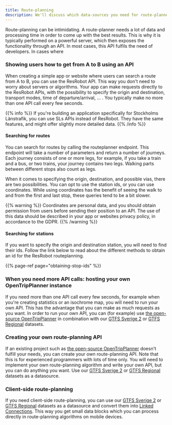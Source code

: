 ```yaml
---
title: Route-planning
description: We'll discuss which data-sources you need for route-planner applications
---
```


Route-planning can be intimidating. A route-planner needs a lot of data and processing time in order to come up with the
best results. This is why it is typically performed on a powerful server, which then exposes the functionality through
an API. In most cases, this API fulfils the need of developers. In cases where

### Showing users how to get from A to B using an API

When creating a simple app or website where users can search a route from A to B, you can use the ResRobot API. This way
you don't need to worry about servers or algorithms. Your app can make requests directly to the ResRobot APIs, with the
possibility to specify the origin and destination, transport modes, time of departure/arrival, ... . You typically make
no more than one API call every few seconds.

{{% info %}} If you're building an application specifically for Stockholms Länstrafik, you can use SLs APIs
instead of ResRobot. They have the same features, and might offer slightly more detailed data. {{% /info %}}

#### Searching for routes

You can search for routes by calling the routeplanner endpoint. This endpoint will take a number of parameters and
return a number of journeys. Each journey consists of one or more legs, for example, if you take a train and a bus, or
two trains, your journey contains two legs. Walking parts between different stops also count as legs.

When it comes to specifying the origin, destination, and possible vias, there are two possibilities. You can opt to use
the station ids, or you can use coordinates. While using coordinates has the benefit of seeing the walk to and from the
first and last stop, these queries tend to be a bit slower.

{{% warning %}} Coordinates are personal data, and you should obtain permission from users before sending
their position to an API. The use of this data should be described in your app or websites privacy policy, in accordance
to the GDPR. {{% /warning %}}

#### Searching for stations

If you want to specify the origin and destination station, you will need to find their ids. Follow the link below to
read about the different methods to obtain an id for the ResRobot routeplanning.

{{% page-ref page="obtaining-stop-ids" %}}

### When you need more API calls: hosting your own OpenTripPlanner instance

If you need more than one API call every few seconds, for example when you're creating statistics or an isochrome map,
you will need to run your own API. This has the advantage that you can make as much requests as you want. In order to
run your own API, you can (for example)
use [the open-source OpenTripPlanner](https://github.com/opentripplanner/OpenTripPlanner/) in combination with
our [GTFS Sverige 2](../../public-transport-data/our-data-and-apis/gtfs/gtfs-sverige-2-static/)
or [GTFS Regional](../../public-transport-data/our-data-and-apis/gtfs/gtfs-regional/) datasets.

### Creating your own route-planning API

If an existing project such as  [the open-source OpenTripPlanner](https://github.com/opentripplanner/OpenTripPlanner/)
doesn't fulfill your needs, you can create your own route-planning API. Note that this is for experienced programmers
with lots of time only. You will need to implement your own route-planning algorithm and write your own API, but you can
do anything you want. Use
our [GTFS Sverige 2](../../public-transport-data/our-data-and-apis/gtfs/gtfs-sverige-2-static/)
or [GTFS Regional](../../public-transport-data/our-data-and-apis/gtfs/gtfs-regional/) datasets as a datasource.

### Client-side route-planning

If you need client-side route-planning, you can use
our [GTFS Sverige 2](../../public-transport-data/our-data-and-apis/gtfs/gtfs-sverige-2-static/)
or [GTFS Regional](../../public-transport-data/our-data-and-apis/gtfs/gtfs-regional/) datasets as a datasource and
convert them into [Linked Connections](https://linkedconnections.org/). This way you get small data blocks which you can
process directly in route-planning algorithms on mobile devices.
